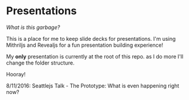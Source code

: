 # Presentations
_What is this garbage?_ 

This is a place for me to keep slide decks for presentations. I'm using Mithriljs and Revealjs for a fun presentation building experience!

My __only__ presentation is currently at the root of this repo. as I do more I'll change the folder structure. 

Hooray!

8/11/2016: Seattlejs Talk - The Prototype: What is even happening right now?


